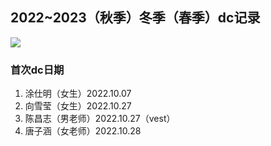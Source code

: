 ## 2022~2023（秋季）冬季（春季）dc记录

![](https://count.getloli.com/get/@2223winterdcrecord)

### 首次dc日期

1. 涂仕明（女生）2022.10.07 
2. 向雪莹（女生）2022.10.27
3. 陈昌志（男老师）2022.10.27（vest）
4. 唐子涵（女老师）2022.10.28
